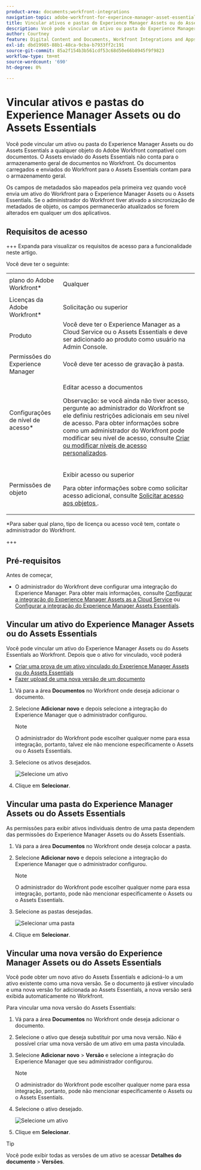 ```yaml
---
product-area: documents;workfront-integrations
navigation-topic: adobe-workfront-for-experince-manager-asset-essentials
title: Vincular ativos e pastas do Experience Manager Assets ou do Assets Essentials
description: Você pode vincular um ativo ou pasta do Experience Manager Assets ou do Assets Essentials a qualquer objeto do Adobe Workfront compatível com documentos. O Assets enviado do Assets Essentials não conta para o armazenamento geral de documentos no Workfront. Os documentos carregados e enviados do Workfront para o Assets Essentials contam para o armazenamento geral.
author: Courtney
feature: Digital Content and Documents, Workfront Integrations and Apps
exl-id: dbd19985-88b1-48ca-9cba-b7933ff2c191
source-git-commit: 85a2f154b3b561cdf53c68d50e66b8945f9f9823
workflow-type: tm+mt
source-wordcount: '690'
ht-degree: 0%

---
```


# Vincular ativos e pastas do Experience Manager Assets ou do Assets Essentials

Você pode vincular um ativo ou pasta do Experience Manager Assets ou do Assets Essentials a qualquer objeto do Adobe Workfront compatível com documentos. O Assets enviado do Assets Essentials não conta para o armazenamento geral de documentos no Workfront. Os documentos carregados e enviados do Workfront para o Assets Essentials contam para o armazenamento geral.

Os campos de metadados são mapeados pela primeira vez quando você envia um ativo do Workfront para o Experience Manager Assets ou o Assets Essentials. Se o administrador do Workfront tiver ativado a sincronização de metadados de objeto, os campos permanecerão atualizados se forem alterados em qualquer um dos aplicativos.

## Requisitos de acesso

+++ Expanda para visualizar os requisitos de acesso para a funcionalidade neste artigo.

Você deve ter o seguinte:

<table style="table-layout:auto"> 
 <col> 
 <col> 
 <tbody> 
  <tr> 
   <td role="rowheader">plano do Adobe Workfront*</td> 
   <td> <p> Qualquer</p> </td> 
  </tr> 
  <tr> 
   <td role="rowheader">Licenças da Adobe Workfront*</td> 
   <td> <p>Solicitação ou superior</p> </td> 
  </tr> 
  <tr> 
   <td role="rowheader">Produto</td> 
   <td>Você deve ter o Experience Manager as a Cloud Service ou o Assets Essentials e deve ser adicionado ao produto como usuário na Admin Console.</td> 
  </tr> 
   <tr> 
    <td role="rowheader">Permissões do Experience Manager</td> 
    <td>Você deve ter acesso de gravação à pasta.</td> 
   </tr>
  <tr> 
   <td role="rowheader">Configurações de nível de acesso*</td> 
   <td> <p>Editar acesso a documentos</p> <p>Observação: se você ainda não tiver acesso, pergunte ao administrador do Workfront se ele definiu restrições adicionais em seu nível de acesso. Para obter informações sobre como um administrador do Workfront pode modificar seu nível de acesso, consulte <a href="../../administration-and-setup/add-users/configure-and-grant-access/create-modify-access-levels.md" class="MCXref xref">Criar ou modificar níveis de acesso personalizados</a>.</p> </td> 
  </tr> 
  <tr> 
   <td role="rowheader">Permissões de objeto</td> 
   <td> <p>Exibir acesso ou superior</p> <p>Para obter informações sobre como solicitar acesso adicional, consulte <a href="../../workfront-basics/grant-and-request-access-to-objects/request-access.md" class="MCXref xref">Solicitar acesso aos objetos </a>.</p> </td> 
  </tr> 
 </tbody> 
</table>

&#42;Para saber qual plano, tipo de licença ou acesso você tem, contate o administrador do Workfront.

+++

## Pré-requisitos

Antes de começar,

* O administrador do Workfront deve configurar uma integração do Experience Manager. Para obter mais informações, consulte [Configurar a integração do Experience Manager Assets as a Cloud Service](/help/quicksilver/administration-and-setup/configure-integrations/configure-aacs-integration.md) ou [Configurar a integração do Experience Manager Assets Essentials](/help/quicksilver/documents/adobe-workfront-for-experience-manager-assets-essentials/setup-asset-essentials.md).

## Vincular um ativo do Experience Manager Assets ou do Assets Essentials

Você pode vincular um ativo do Experience Manager Assets ou do Assets Essentials ao Workfront. Depois que o ativo for vinculado, você poderá

* [Criar uma prova de um ativo vinculado do Experience Manager Assets ou do Assets Essentials](../../documents/adobe-workfront-for-experience-manager-assets-essentials/proof-linked-asset-aem.md)
* [Fazer upload de uma nova versão de um documento](../../documents/managing-documents/upload-new-document-version.md)

1. Vá para a área **Documentos** no Workfront onde deseja adicionar o documento.
1. Selecione **Adicionar novo** e depois selecione a integração do Experience Manager que o administrador configurou.

   >[!NOTE]
   >
   >O administrador do Workfront pode escolher qualquer nome para essa integração, portanto, talvez ele não mencione especificamente o Assets ou o Assets Essentials.

1. Selecione os ativos desejados.

   ![Selecione um ativo](assets/select-an-asset.png)

1. Clique em **Selecionar**.

## Vincular uma pasta do Experience Manager Assets ou do Assets Essentials

As permissões para exibir ativos individuais dentro de uma pasta dependem das permissões do Experience Manager Assets ou do Assets Essentials.

1. Vá para a área **Documentos** no Workfront onde deseja colocar a pasta.
1. Selecione **Adicionar novo** e depois selecione a integração do Experience Manager que o administrador configurou.

   >[!NOTE]
   >
   >O administrador do Workfront pode escolher qualquer nome para essa integração, portanto, pode não mencionar especificamente o Assets ou o Assets Essentials.

1. Selecione as pastas desejadas.

   ![Selecionar uma pasta](assets/select-a-folder.png)

1. Clique em **Selecionar**.

## Vincular uma nova versão do Experience Manager Assets ou do Assets Essentials

Você pode obter um novo ativo do Assets Essentials e adicioná-lo a um ativo existente como uma nova versão. Se o documento já estiver vinculado e uma nova versão for adicionada ao Assets Essentials, a nova versão será exibida automaticamente no Workfront.

Para vincular uma nova versão do Assets Essentials:

1. Vá para a área **Documentos** no Workfront onde deseja adicionar o documento.
1. Selecione o ativo que deseja substituir por uma nova versão. Não é possível criar uma nova versão de um ativo em uma pasta vinculada.
1. Selecione **Adicionar novo** > **Versão** e selecione a integração do Experience Manager que seu administrador configurou.

   >[!NOTE]
   >
   >O administrador do Workfront pode escolher qualquer nome para essa integração, portanto, pode não mencionar especificamente o Assets ou o Assets Essentials.

1. Selecione o ativo desejado.

   ![Selecione um ativo](assets/select-an-asset.png)

1. Clique em **Selecionar**.

>[!TIP]
>
>Você pode exibir todas as versões de um ativo se acessar **Detalhes do documento** > **Versões**.

